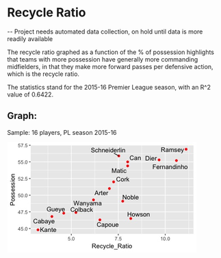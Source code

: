 # Recycle Ratio

-- Project needs automated data collection, on hold until data is more readily available

The recycle ratio graphed as a function of the % of possession highlights that teams with more possession have generally more commanding midfielders, in that they make more forward passes per defensive action, which is the recycle ratio.

The statistics stand for the 2015-16 Premier League season, with an R^2 value of 0.6422.

## Graph:

Sample: 16 players, PL season 2015-16

![alt text](https://github.com/Yatin-Kapur/recycle-ratio/blob/master/rr.jpeg "Points Plotted for Key Midfielders in Premier Leagues")
